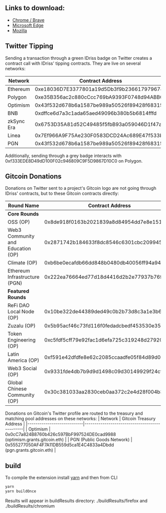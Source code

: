 ## Links to download:
* [Chrome / Brave](https://chrome.google.com/webstore/detail/idriss-crypto/fghhpjoffbgecjikiipbkpdakfmkbmig)
* [Microsoft Edge](https://microsoftedge.microsoft.com/addons/detail/idrisscrypto/jgnmbeoapdbocaajhmfjhldhcpngfiol)
* [Mozilla](https://addons.mozilla.org/pl/firefox/addon/idriss-crypto/?utm_source=addons.mozilla.org&utm_medium=referral&utm_content=search)

## Twitter Tipping

Sending a transaction through a green IDriss badge on Twitter creates a contract call with IDriss' tipping contracts. They are live on several networks:

| Network                 | Contract Address                               |
|----------------------------|-----------------------------------------------|
| Ethereum                    | 0xe18036D7E3377801a19d5Db3f9b236617979674E   |
| Polygon | 0xe35B356ac2c880cCcc769bA9393F0748d94ABBCa   |
| Optimism                 | 0x43f532d678b6a1587be989a50526f89428f68315   |
| BNB | 0xdffce6d7a3c1ada65aed49096b380b5b6814fffd   |
| zkSync Era     | 0x6753D35A81d52C49485f5fbB93a059046D1f47a8   |
| Linea           | 0x7Ef966A9F75Ae230F0583DCD24Ac689E47f533be   |
| PGN      | 0x43f532d678b6a1587be989a50526f89428f68315   |

Additionally, sending through a grey badge interacts with 0xf333EDE8D49dD100F02c946809C9F5D9867D10C0 on Polygon.

## Gitcoin Donations
Donations on Twitter sent to a project's Gitcoin logo are not going through IDriss' contracts, but to these Gitcoin contracts directly:

| Round Name                 | Contract Address                               |
|----------------------------|-----------------------------------------------|
| **Core Rounds**            |                                               |
| OSS  (OP)                      | 0x8de918f0163b2021839a8d84954dd7e8e151326d   |
| Web3 Community and Education  (OP) | 0x2871742b184633f8dc8546c6301cbc209945033e   |
| Climate   (OP)                 | 0xb6be0ecafdb66dd848b0480db40056ff94a9465d   |
| Ethereum Infrastructure   (PGN) | 0x222ea76664ed77d18d4416d2b2e77937b76f0a35   |
| **Featured Rounds**        |                                               |
| ReFi DAO Local Node   (OP)     | 0x10be322de44389ded49c0b2b73d8c3a1e3b6d871   |
| Zuzalu     (OP)                | 0x5b95acf46c73fd116f0fedadcbedf453530e35d0   |
| Token Engineering   (OP)       | 0xc5fdf5cff79e92fac1d6efa725c319248d279200   |
| Latin America    (OP)          | 0xf591e42dfdfe8e62c2085ccaadfe05f84d89d0c6   |
| Web3 Social   (OP)             | 0x9331fde4db7b9d9d1498c09d30149929f24cf9d5   |
| Global Chinese Community  (OP)  | 0x30c381033aa2830ceb0aa372c2e4d28f004b3db9   |

Donations on Gitcoin's Twitter profile are routed to the treasury and matching pool addresses on these networks:
| Network                 | Gitcoin Treasury Address                               |
|----------------------------|-----------------------------------------------|
| Optimism                      | 0x0cC7a824B8760b426c597BbF997524DE0cad9988 (optimism.grants.gitcoin.eth) |
| PGN (Public Goods Network) | 0x555277050AF4F7A11DB559d5ca1E4C4833a4Dbdd  (pgn.grants.gitcoin.eth) |


## build
To compile the extension install [yarn](https://yarnpkg.com/) and then from CLI

```bash
yarn
yarn buildOnce
```

Results will appear in buildResults directory: ./buildResults/firefox and ./buildResults/chromium
